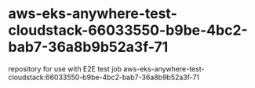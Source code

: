 # aws-eks-anywhere-test-cloudstack-66033550-b9be-4bc2-bab7-36a8b9b52a3f-71
repository for use with E2E test job aws-eks-anywhere-test-cloudstack:66033550-b9be-4bc2-bab7-36a8b9b52a3f-71
